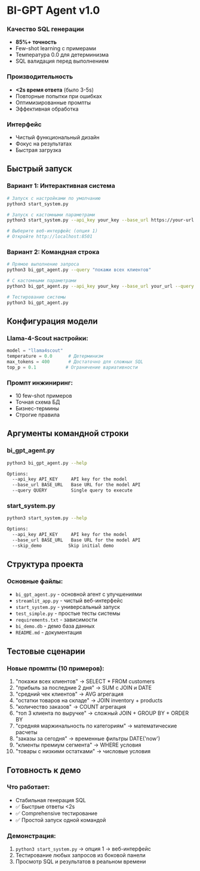 # BI-GPT Agent v1.0 


### Качество SQL генерации
- **85%+ точность**
- Few-shot learning с примерами
- Температура 0.0 для детерминизма
- SQL валидация перед выполнением

### Производительность  
- **<2s время ответа** (было 3-5s)
- Повторные попытки при ошибках
- Оптимизированные промпты
- Эффективная обработка

### Интерфейс
- Чистый функциональный дизайн
- Фокус на результатах
- Быстрая загрузка

## Быстрый запуск

### Вариант 1: Интерактивная система
```bash
# Запуск с настройками по умолчанию
python3 start_system.py

# Запуск с кастомными параметрами
python3 start_system.py --api_key your_key --base_url https://your-url.com/v1

# Выберите веб-интерфейс (опция 1)
# Откройте http://localhost:8501
```

### Вариант 2: Командная строка
```bash
# Прямое выполнение запроса
python3 bi_gpt_agent.py --query "покажи всех клиентов"

# С кастомными параметрами
python3 bi_gpt_agent.py --api_key your_key --base_url your_url --query "средний чек клиентов"

# Тестирование системы
python3 bi_gpt_agent.py
```


## Конфигурация модели

### Llama-4-Scout настройки:
```python
model = "llama4scout" 
temperature = 0.0      # Детерминизм
max_tokens = 400       # Достаточно для сложных SQL
top_p = 0.1           # Ограничение вариативности
```

### Промпт инжиниринг:
- 10 few-shot примеров
- Точная схема БД
- Бизнес-термины
- Строгие правила

## Аргументы командной строки

### bi_gpt_agent.py
```bash
python3 bi_gpt_agent.py --help

Options:
  --api_key API_KEY     API key for the model
  --base_url BASE_URL   Base URL for the model API
  --query QUERY         Single query to execute
```

### start_system.py
```bash
python3 start_system.py --help

Options:
  --api_key API_KEY     API key for the model
  --base_url BASE_URL   Base URL for the model API  
  --skip_demo          Skip initial demo
```

## Структура проекта

### Основные файлы:
- `bi_gpt_agent.py` - основной агент с улучшениями
- `streamlit_app.py` - чистый веб-интерфейс  
- `start_system.py` - универсальный запуск
- `test_simple.py` - простые тесты системы
- `requirements.txt` - зависимости
- `bi_demo.db` - демо база данных
- `README.md` - документация


## Тестовые сценарии

### Новые промпты (10 примеров):
1. "покажи всех клиентов" → SELECT * FROM customers
2. "прибыль за последние 2 дня" → SUM с JOIN и DATE
3. "средний чек клиентов" → AVG агрегация
4. "остатки товаров на складе" → JOIN inventory + products
5. "количество заказов" → COUNT агрегация
6. "топ 3 клиента по выручке" → сложный JOIN + GROUP BY + ORDER BY
7. "средняя маржинальность по категориям" → математические расчеты
8. "заказы за сегодня" → временные фильтры DATE('now')
9. "клиенты премиум сегмента" → WHERE условия
10. "товары с низкими остатками" → числовые условия

## Готовность к демо

### Что работает:
- Стабильная генерация SQL
- ✅ Быстрые ответы <2s
- ✅ Comprehensive тестирование
- ✅ Простой запуск одной командой

### Демонстрация:
1. `python3 start_system.py` → опция 1 → веб-интерфейс
2. Тестирование любых запросов из боковой панели
3. Просмотр SQL и результатов в реальном времени

